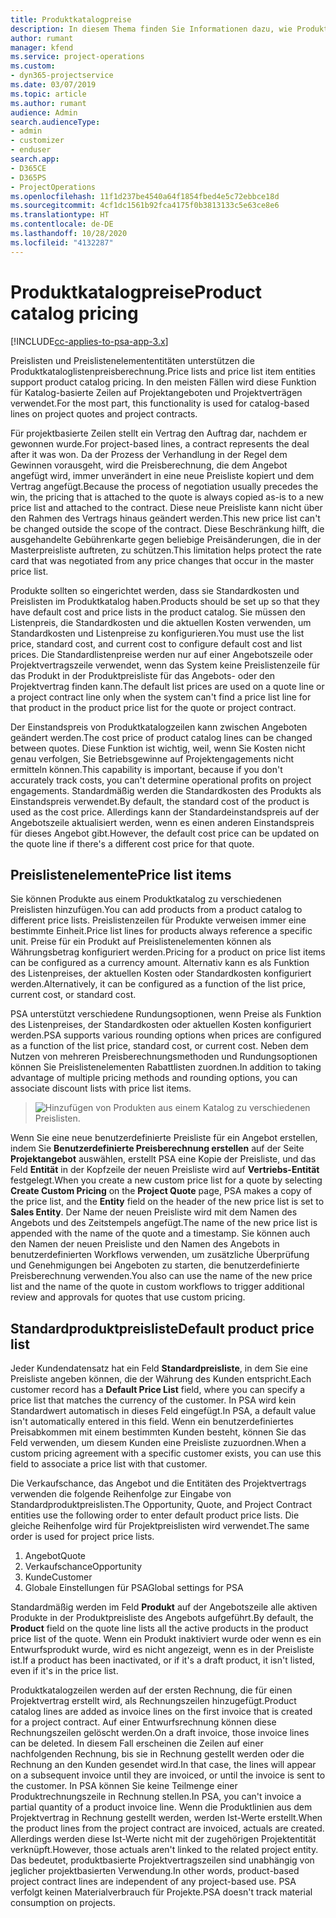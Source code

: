```yaml
---
title: Produktkatalogpreise
description: In diesem Thema finden Sie Informationen dazu, wie Produktkatalogpreisberechnung in PSA ( Dynamics 365 Project Service Automation ) funktionieren.
author: rumant
manager: kfend
ms.service: project-operations
ms.custom:
- dyn365-projectservice
ms.date: 03/07/2019
ms.topic: article
ms.author: rumant
audience: Admin
search.audienceType:
- admin
- customizer
- enduser
search.app:
- D365CE
- D365PS
- ProjectOperations
ms.openlocfilehash: 11f1d237be4540a64f1854fbed4e5c72ebbce18d
ms.sourcegitcommit: 4cf1dc1561b92fca4175f0b3813133c5e63ce8e6
ms.translationtype: HT
ms.contentlocale: de-DE
ms.lasthandoff: 10/28/2020
ms.locfileid: "4132287"
---
```

# <a name="product-catalog-pricing"></a><span data-ttu-id="05775-103">Produktkatalogpreise</span><span class="sxs-lookup"><span data-stu-id="05775-103">Product catalog pricing</span></span> 

[!INCLUDE[cc-applies-to-psa-app-3.x](../includes/cc-applies-to-psa-app-3x.md)]


<span data-ttu-id="05775-104">Preislisten und Preislistenelemententitäten unterstützen die Produktkataloglistenpreisberechnung.</span><span class="sxs-lookup"><span data-stu-id="05775-104">Price lists and price list item entities support product catalog pricing.</span></span> <span data-ttu-id="05775-105">In den meisten Fällen wird diese Funktion für Katalog-basierte Zeilen auf Projektangeboten und Projektverträgen verwendet.</span><span class="sxs-lookup"><span data-stu-id="05775-105">For the most part, this functionality is used for catalog-based lines on project quotes and project contracts.</span></span>

<span data-ttu-id="05775-106">Für projektbasierte Zeilen stellt ein Vertrag den Auftrag dar, nachdem er gewonnen wurde.</span><span class="sxs-lookup"><span data-stu-id="05775-106">For project-based lines, a contract represents the deal after it was won.</span></span> <span data-ttu-id="05775-107">Da der Prozess der Verhandlung in der Regel dem Gewinnen vorausgeht, wird die Preisberechnung, die dem Angebot angefügt wird, immer unverändert in eine neue Preisliste kopiert und dem Vertrag angefügt.</span><span class="sxs-lookup"><span data-stu-id="05775-107">Because the process of negotiation usually precedes the win, the pricing that is attached to the quote is always copied as-is to a new price list and attached to the contract.</span></span> <span data-ttu-id="05775-108">Diese neue Preisliste kann nicht über den Rahmen des Vertrags hinaus geändert werden.</span><span class="sxs-lookup"><span data-stu-id="05775-108">This new price list can't be changed outside the scope of the contract.</span></span> <span data-ttu-id="05775-109">Diese Beschränkung hilft, die ausgehandelte Gebührenkarte gegen beliebige Preisänderungen, die in der Masterpreisliste auftreten, zu schützen.</span><span class="sxs-lookup"><span data-stu-id="05775-109">This limitation helps protect the rate card that was negotiated from any price changes that occur in the master price list.</span></span>

<span data-ttu-id="05775-110">Produkte sollten so eingerichtet werden, dass sie Standardkosten und Preislisten im Produktkatalog haben.</span><span class="sxs-lookup"><span data-stu-id="05775-110">Products should be set up so that they have default cost and price lists in the product catalog.</span></span> <span data-ttu-id="05775-111">Sie müssen den Listenpreis, die Standardkosten und die aktuellen Kosten verwenden, um Standardkosten und Listenpreise zu konfigurieren.</span><span class="sxs-lookup"><span data-stu-id="05775-111">You must use the list price, standard cost, and current cost to configure default cost and list prices.</span></span> <span data-ttu-id="05775-112">Die Standardlistenpreise werden nur auf einer Angebotszeile oder Projektvertragszeile verwendet, wenn das System keine Preislistenzeile für das Produkt in der Produktpreisliste für das Angebots- oder den Projektvertrag finden kann.</span><span class="sxs-lookup"><span data-stu-id="05775-112">The default list prices are used on a quote line or a project contract line only when the system can't find a price list line for that product in the product price list for the quote or project contract.</span></span>

<span data-ttu-id="05775-113">Der Einstandspreis von Produktkatalogzeilen kann zwischen Angeboten geändert werden.</span><span class="sxs-lookup"><span data-stu-id="05775-113">The cost price of product catalog lines can be changed between quotes.</span></span> <span data-ttu-id="05775-114">Diese Funktion ist wichtig, weil, wenn Sie Kosten nicht genau verfolgen, Sie Betriebsgewinne auf Projektengagements nicht ermitteln können.</span><span class="sxs-lookup"><span data-stu-id="05775-114">This capability is important, because if you don't accurately track costs, you can't determine operational profits on project engagements.</span></span> <span data-ttu-id="05775-115">Standardmäßig werden die Standardkosten des Produkts als Einstandspreis verwendet.</span><span class="sxs-lookup"><span data-stu-id="05775-115">By default, the standard cost of the product is used as the cost price.</span></span> <span data-ttu-id="05775-116">Allerdings kann der Standardeinstandspreis auf der Angebotszeile aktualisiert werden, wenn es einen anderen Einstandspreis für dieses Angebot gibt.</span><span class="sxs-lookup"><span data-stu-id="05775-116">However, the default cost price can be updated on the quote line if there's a different cost price for that quote.</span></span>

## <a name="price-list-items"></a><span data-ttu-id="05775-117">Preislistenelemente</span><span class="sxs-lookup"><span data-stu-id="05775-117">Price list items</span></span>

<span data-ttu-id="05775-118">Sie können Produkte aus einem Produktkatalog zu verschiedenen Preislisten hinzufügen.</span><span class="sxs-lookup"><span data-stu-id="05775-118">You can add products from a product catalog to different price lists.</span></span> <span data-ttu-id="05775-119">Preislistenzeilen für Produkte verweisen immer eine bestimmte Einheit.</span><span class="sxs-lookup"><span data-stu-id="05775-119">Price list lines for products always reference a specific unit.</span></span> <span data-ttu-id="05775-120">Preise für ein Produkt auf Preislistenelementen können als Währungsbetrag konfiguriert werden.</span><span class="sxs-lookup"><span data-stu-id="05775-120">Pricing for a product on price list items can be configured as a currency amount.</span></span> <span data-ttu-id="05775-121">Alternativ kann es als Funktion des Listenpreises, der aktuellen Kosten oder Standardkosten konfiguriert werden.</span><span class="sxs-lookup"><span data-stu-id="05775-121">Alternatively, it can be configured as a function of the list price, current cost, or standard cost.</span></span>

<span data-ttu-id="05775-122">PSA unterstützt verschiedene Rundungsoptionen, wenn Preise als Funktion des Listenpreises, der Standardkosten oder aktuellen Kosten konfiguriert werden.</span><span class="sxs-lookup"><span data-stu-id="05775-122">PSA supports various rounding options when prices are configured as a function of the list price, standard cost, or current cost.</span></span> <span data-ttu-id="05775-123">Neben dem Nutzen von mehreren Preisberechnungsmethoden und Rundungsoptionen können Sie Preislistenelementen Rabattlisten zuordnen.</span><span class="sxs-lookup"><span data-stu-id="05775-123">In addition to taking advantage of multiple pricing methods and rounding options, you can associate discount lists with price list items.</span></span> 

> ![Hinzufügen von Produkten aus einem Katalog zu verschiedenen Preislisten.](media/basic-guide-16.png)

<span data-ttu-id="05775-125">Wenn Sie eine neue benutzerdefinierte Preisliste für ein Angebot erstellen, indem Sie **Benutzerdefinierte Preisberechnung erstellen** auf der Seite **Projektangebot** auswählen, erstellt PSA eine Kopie der Preisliste, und das Feld **Entität** in der Kopfzeile der neuen Preisliste wird auf **Vertriebs-Entität** festgelegt.</span><span class="sxs-lookup"><span data-stu-id="05775-125">When you create a new custom price list for a quote by selecting **Create Custom Pricing** on the **Project Quote** page, PSA makes a copy of the price list, and the **Entity** field on the header of the new price list is set to **Sales Entity**.</span></span> <span data-ttu-id="05775-126">Der Name der neuen Preisliste wird mit dem Namen des Angebots und des Zeitstempels angefügt.</span><span class="sxs-lookup"><span data-stu-id="05775-126">The name of the new price list is appended with the name of the quote and a timestamp.</span></span> <span data-ttu-id="05775-127">Sie können auch den Namen der neuen Preisliste und den Namen des Angebots in benutzerdefinierten Workflows verwenden, um zusätzliche Überprüfung und Genehmigungen bei Angeboten zu starten, die benutzerdefinierte Preisberechnung verwenden.</span><span class="sxs-lookup"><span data-stu-id="05775-127">You also can use the name of the new price list and the name of the quote in custom workflows to trigger additional review and approvals for quotes that use custom pricing.</span></span>

 
## <a name="default-product-price-list"></a><span data-ttu-id="05775-128">Standardproduktpreisliste</span><span class="sxs-lookup"><span data-stu-id="05775-128">Default product price list</span></span>
<span data-ttu-id="05775-129">Jeder Kundendatensatz hat ein Feld **Standardpreisliste**, in dem Sie eine Preisliste angeben können, die der Währung des Kunden entspricht.</span><span class="sxs-lookup"><span data-stu-id="05775-129">Each customer record has a **Default Price List** field, where you can specify a price list that matches the currency of the customer.</span></span> <span data-ttu-id="05775-130">In PSA wird kein Standardwert automatisch in dieses Feld eingefügt.</span><span class="sxs-lookup"><span data-stu-id="05775-130">In PSA, a default value isn't automatically entered in this field.</span></span> <span data-ttu-id="05775-131">Wenn ein benutzerdefiniertes Preisabkommen mit einem bestimmten Kunden besteht, können Sie das Feld verwenden, um diesem Kunden eine Preisliste zuzuordnen.</span><span class="sxs-lookup"><span data-stu-id="05775-131">When a custom pricing agreement with a specific customer exists, you can use this field to associate a price list with that customer.</span></span>

<span data-ttu-id="05775-132">Die Verkaufschance, das Angebot und die Entitäten des Projektvertrags verwenden die folgende Reihenfolge zur Eingabe von Standardproduktpreislisten.</span><span class="sxs-lookup"><span data-stu-id="05775-132">The Opportunity, Quote, and Project Contract entities use the following order to enter default product price lists.</span></span> <span data-ttu-id="05775-133">Die gleiche Reihenfolge wird für Projektpreislisten wird verwendet.</span><span class="sxs-lookup"><span data-stu-id="05775-133">The same order is used for project price lists.</span></span>

1.  <span data-ttu-id="05775-134">Angebot</span><span class="sxs-lookup"><span data-stu-id="05775-134">Quote</span></span>
2.  <span data-ttu-id="05775-135">Verkaufschance</span><span class="sxs-lookup"><span data-stu-id="05775-135">Opportunity</span></span>
3.  <span data-ttu-id="05775-136">Kunde</span><span class="sxs-lookup"><span data-stu-id="05775-136">Customer</span></span>
4.  <span data-ttu-id="05775-137">Globale Einstellungen für PSA</span><span class="sxs-lookup"><span data-stu-id="05775-137">Global settings for PSA</span></span>

<span data-ttu-id="05775-138">Standardmäßig werden im Feld **Produkt** auf der Angebotszeile alle aktiven Produkte in der Produktpreisliste des Angebots aufgeführt.</span><span class="sxs-lookup"><span data-stu-id="05775-138">By default, the **Product** field on the quote line lists all the active products in the product price list of the quote.</span></span> <span data-ttu-id="05775-139">Wenn ein Produkt inaktiviert wurde oder wenn es ein Entwurfsprodukt wurde, wird es nicht angezeigt, wenn es in der Preisliste ist.</span><span class="sxs-lookup"><span data-stu-id="05775-139">If a product has been inactivated, or if it's a draft product, it isn't listed, even if it's in the price list.</span></span> 

<span data-ttu-id="05775-140">Produktkatalogzeilen werden auf der ersten Rechnung, die für einen Projektvertrag erstellt wird, als Rechnungszeilen hinzugefügt.</span><span class="sxs-lookup"><span data-stu-id="05775-140">Product catalog lines are added as invoice lines on the first invoice that is created for a project contract.</span></span> <span data-ttu-id="05775-141">Auf einer Entwurfsrechnung können diese Rechnungszeilen gelöscht werden.</span><span class="sxs-lookup"><span data-stu-id="05775-141">On a draft invoice, those invoice lines can be deleted.</span></span> <span data-ttu-id="05775-142">In diesem Fall erscheinen die Zeilen auf einer nachfolgenden Rechnung, bis sie in Rechnung gestellt werden oder die Rechnung an den Kunden gesendet wird.</span><span class="sxs-lookup"><span data-stu-id="05775-142">In that case, the lines will appear on a subsequent invoice until they are invoiced, or until the invoice is sent to the customer.</span></span> <span data-ttu-id="05775-143">In PSA können Sie keine Teilmenge einer Produktrechnungszeile in Rechnung stellen.</span><span class="sxs-lookup"><span data-stu-id="05775-143">In PSA, you can't invoice a partial quantity of a product invoice line.</span></span> <span data-ttu-id="05775-144">Wenn die Produktlinien aus dem Projektvertrag in Rechnung gestellt werden, werden Ist-Werte erstellt.</span><span class="sxs-lookup"><span data-stu-id="05775-144">When the product lines from the project contract are invoiced, actuals are created.</span></span> <span data-ttu-id="05775-145">Allerdings werden diese Ist-Werte nicht mit der zugehörigen Projektentität verknüpft.</span><span class="sxs-lookup"><span data-stu-id="05775-145">However, those actuals aren't linked to the related project entity.</span></span> <span data-ttu-id="05775-146">Das bedeutet, produktbasierte Projektvertragszeilen sind unabhängig von jeglicher projektbasierten Verwendung.</span><span class="sxs-lookup"><span data-stu-id="05775-146">In other words, product-based project contract lines are independent of any project-based use.</span></span> <span data-ttu-id="05775-147">PSA verfolgt keinen Materialverbrauch für Projekte.</span><span class="sxs-lookup"><span data-stu-id="05775-147">PSA doesn't track material consumption on projects.</span></span>
